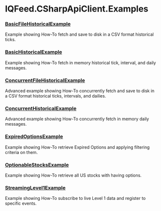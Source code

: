 # IQFeed.CSharpApiClient.Examples #

### [BasicFileHistoricalExample](https://github.com/mathpaquette/IQFeed.CSharpApiClient/blob/master/src/IQFeed.CSharpApiClient.Examples/Examples/BasicFileHistorical/BasicFileHistoricalExample.cs)
Example showing How-To fetch and save to disk in a CSV format historical ticks.

### [BasicHistoricalExample](https://github.com/mathpaquette/IQFeed.CSharpApiClient/blob/master/src/IQFeed.CSharpApiClient.Examples/Examples/BasicHistorical/BasicHistoricalExample.cs)
Example showing How-To fetch in memory historical tick, interval, and daily messages.

### [ConcurrentFileHistoricalExample](https://github.com/mathpaquette/IQFeed.CSharpApiClient/blob/master/src/IQFeed.CSharpApiClient.Examples/Examples/ConcurrentFileHistorical/ConcurrentFileHistoricalExample.cs)
Advanced example showing How-To concurrently fetch and save to disk in a CSV format historical ticks, intervals, and dailies.

### [ConcurrentHistoricalExample](https://github.com/mathpaquette/IQFeed.CSharpApiClient/blob/master/src/IQFeed.CSharpApiClient.Examples/Examples/ConcurrentHistorical/ConcurrentHistoricalExample.cs)
Advanced example showing How-To concurrently fetch in memory daily messages. 

### [ExpiredOptionsExample](https://github.com/mathpaquette/IQFeed.CSharpApiClient/blob/master/src/IQFeed.CSharpApiClient.Examples/Examples/ExpiredOptions/ExpiredOptionsExample.cs)
Example showing How-To retrieve Expired Options and applying filtering criteria on them.

### [OptionableStocksExample](https://github.com/mathpaquette/IQFeed.CSharpApiClient/blob/master/src/IQFeed.CSharpApiClient.Examples/Examples/OptionableStocks/OptionableStocksExample.cs)
Example showing How-To retrieve all US stocks with having options.

### [StreamingLevel1Example](https://github.com/mathpaquette/IQFeed.CSharpApiClient/blob/master/src/IQFeed.CSharpApiClient.Examples/Examples/StreamingLevel1/StreamingLevel1Example.cs)
Example showing How-To subscribe to live Level 1 data and register to specific events.
